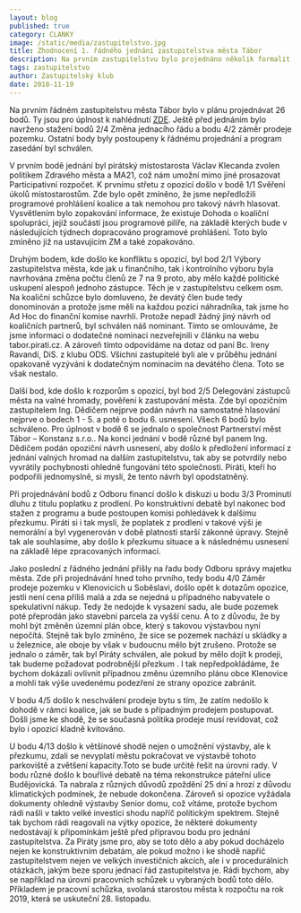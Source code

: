 ```yaml
---
layout: blog
published: true
category: CLANKY
image: /static/media/zastupitelstvo.jpg
title: Zhodnocení 1. řádného jednání zastupitelstva města Tábor
description: Na prvním zastupitelstvu bylo projednáno několik formalit, ustavení finančního a kontrolního výboru, ale i některé majetkové záležistosti. Opozice si nenechala ujít příležitost k útokům.
tags: zastupitelstvo
author: Zastupitelský klub
date: 2018-11-19
---
```


Na prvním řádném zastupitelstvu města Tábor bylo v plánu projednávat 26 bodů. Ty jsou pro úplnost k nahlédnutí [ZDE](http://taborcz.eu/assets/File.ashx?id_org=16470&id_dokumenty=61765).
Ještě před jednáním bylo navrženo stažení bodů 2/4 Změna jednacího řádu a bodu 4/2 záměr prodeje pozemku.
Ostatní body byly postoupeny k řádnému projednání a program zasedání byl schválen.

V prvním bodě jednání byl pirátský místostarosta Václav Klecanda zvolen politikem Zdravého města a MA21, což nám umožní mimo jiné prosazovat Participativní rozpočet.
K prvnímu střetu z opozicí došlo v bodě 1/1 Svěření úkolů místostarostům.
Zde bylo opět zmíněno, že jsme nepředložili programové prohlášení koalice a tak nemohou pro takový návrh hlasovat.
Vysvětlením bylo zopakování informace, že existuje Dohoda o koaliční spolupráci,
jejíž součástí jsou programové pilíře,
na základě kterých bude v následujících týdnech dopracováno programové prohlášení.
Toto bylo zmíněno již na ustavujícím ZM a také zopakováno.

Druhým bodem, kde došlo ke konfliktu s opozicí, byl bod 2/1 Výbory zastupitelstva města,
kde jak u finančního, tak i kontrolního výboru byla navrhována změna počtu členů ze 7 na 9 proto,
aby mělo každé politické uskupení alespoň jednoho zástupce.
Těch je v zastupitelstvu celkem osm. Na koaliční schůzce bylo domluveno, že devátý člen bude tedy donominován a protože jsme měli na každou pozici náhradníka, tak jsme ho Ad Hoc do finanční komise navrhli. Protože nepadl žádný jiný návrh od koaličních partnerů, byl schválen náš nominant.
Tímto se omlouváme, že jsme informaci o dodatečné nominaci nezveřejnili v článku na webu tabor.pirati.cz.
A zároveň tímto odpovídáme na dotaz od paní Bc. Ireny Ravandi, DiS. z klubu ODS.
Všichni zastupitelé byli ale v průběhu jednání opakovaně vyzýváni k dodatečným nominacím
na devátého člena.
Toto se však nestalo.

Další bod, kde došlo k rozporům s opozicí, byl bod 2/5 Delegování zástupců města na valné hromady, pověření k zastupování města. Zde byl opozičním zastupitelem Ing. Dědičem nejprve podán návrh na samostatné hlasování nejprve o bodech 1 - 5. a poté o bodu 6. usnesení. Všech 6 bodů bylo schváleno. Pro úplnost v bodě 6 se jednalo o společnost Partnerství měst Tábor – Konstanz s.r.o.. Na konci jednání v bodě různé byl panem Ing. Dědičem podán opoziční návrh usnesení, aby došlo k předložení informací z jednání valných hromad na dalším zastupitelstvu, tak aby se potvrdily nebo vyvrátily pochybnosti ohledně fungování této společnosti.
Piráti, kteří ho podpořili jednomyslně, si myslí, že tento návrh byl opodstatněný.

Při projednávání bodů z Odboru financí došlo k diskuzi u bodu 3/3 Prominutí dluhu z titulu poplatku z prodlení. Po konstruktivní debatě byl nakonec bod stažen z programu a bude postoupen komisi pohledávek k dalšímu přezkumu. Piráti si i tak myslí, že poplatek z prodlení v takové výši je nemorální a byl vygenerován v době platnosti starší zákonné úpravy. Stejně tak ale souhlasíme, aby došlo k přezkumu situace a k následnému usnesení na základě lépe zpracovaných informací.

Jako poslední z řádného jednání přišly na řadu body Odboru správy majetku města.
Zde při projednávání hned toho prvního, tedy bodu 4/0 Záměr prodeje pozemku v Klenovicích u Soběslavi, došlo opět k dotazům opozice, jestli není cena příliš malá a zda se nejedná u případného nabyvatele o spekulativní nákup.
Tedy že nedojde k vysazení sadu, ale bude pozemek poté přeprodán jako stavební parcela za vyšší cenu.
A to z důvodu, že by mohl být změněn územní plán obce, který s takovou výstavbou nyní nepočítá.
Stejně tak bylo zmíněno, že sice se pozemek nachází u skládky a u železnice, ale oboje by však v budoucnu mělo být zrušeno. Protože se jednalo o záměr, tak byl Piráty schválen, ale pokud by mělo dojít k prodeji, tak budeme požadovat podrobnější přezkum . I tak nepředpokládáme, že bychom dokázali ovlivnit případnou změnu územního plánu obce Klenovice a mohli tak výše uvedenému podezření ze strany opozice zabránit.

V bodu 4/5 došlo k neschválení prodeje bytu s tím, že zatím nedošlo k dohodě v rámci koalice, jak se bude s případným prodejem postupovat. Došli jsme ke shodě, že se současná politika prodeje musí revidovat, což bylo i opozicí kladně kvitováno.

U bodu 4/13 došlo k většinové shodě nejen o umožnění výstavby, ale k přezkumu, zdali se nevyplatí městu pokračovat ve výstavbě tohoto parkoviště  a zvětšení kapacity.Toto se bude určitě řešit na úrovni rady.
V bodu různé došlo k bouřlivé debatě na téma rekonstrukce páteřní ulice Budějovická.
Ta nabrala z různých důvodů zpoždění 25 dní a hrozí z důvodu klimatických podmínek, že nebude dokončena.
Zároveň si opozice vyžádala dokumenty ohledně výstavby Senior domu, což vítáme, protože bychom rádi našli v takto velké investici shodu napříč politickým spektrem.
Stejně tak bychom rádi reagovali na výtky opozice, že některé dokumenty nedostávají k připomínkám ještě před přípravou bodu pro jednání zastupitelstva.
Za Piráty jsme pro, aby se toto dělo a aby pokud docházelo nejen ke konstruktivním debatám, ale pokud možno i ke shodě napříč zastupitelstvem nejen ve velkých investičních akcích,
ale i v procedurálních otázkách, jakým beze sporu jednací řád zastupitelstva je.
Rádi bychom, aby se například na úrovni pracovních schůzek u vybraných bodů toto dělo.
Příkladem je pracovní schůzka, svolaná starostou města k rozpočtu na rok 2019, která se uskuteční 28. listopadu.
